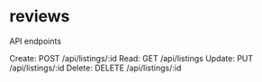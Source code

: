 # reviews

API endpoints

Create: POST /api/listings/:id
Read: GET /api/listings
Update: PUT /api/listings/:id
Delete: DELETE /api/listings/:id
